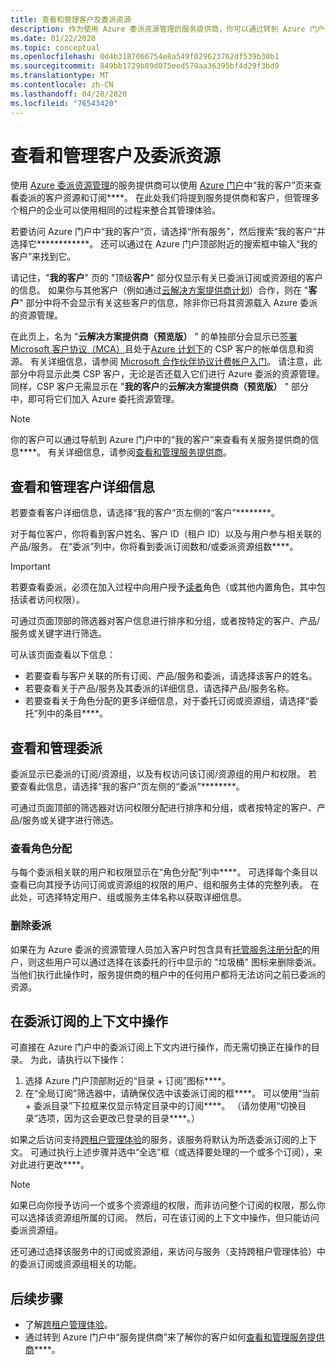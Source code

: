 ```yaml
---
title: 查看和管理客户及委派资源
description: 作为使用 Azure 委派资源管理的服务提供商，你可以通过转到 Azure 门户中的“我的客户”，查看所有委派的客户资源和订阅。
ms.date: 01/22/2020
ms.topic: conceptual
ms.openlocfilehash: 0d4b3187066754e8a549f029623762df539b30b1
ms.sourcegitcommit: 849bb1729b89d075eed579aa36395bf4d29f3bd9
ms.translationtype: MT
ms.contentlocale: zh-CN
ms.lasthandoff: 04/28/2020
ms.locfileid: "76543420"
---
```

# <a name="view-and-manage-customers-and-delegated-resources"></a>查看和管理客户及委派资源

使用 [Azure 委派资源管理](../concepts/azure-delegated-resource-management.md)的服务提供商可以使用 [Azure 门户](https://portal.azure.com)中“我的客户”页来查看委派的客户资源和订阅****。 在此处我们将提到服务提供商和客户，但管理多个租户的企业可以使用相同的过程来整合其管理体验。

若要访问 Azure 门户中“我的客户”页，请选择“所有服务”，然后搜索“我的客户”并选择它************。 还可以通过在 Azure 门户顶部附近的搜索框中输入“我的客户”来找到它。

请记住，"**我的客户**" 页的 "顶级**客户**" 部分仅显示有关已委派订阅或资源组的客户的信息。 如果你与其他客户（例如通过[云解决方案提供商计划](https://docs.microsoft.com/partner-center/csp-overview)）合作，则在 "**客户**" 部分中将不会显示有关这些客户的信息，除非你已将其资源载入 Azure 委派的资源管理。

在此页上，名为 "**云解决方案提供商（预览版）** " 的单独部分会显示已[签署 Microsoft 客户协议（MCA）](https://docs.microsoft.com/partner-center/confirm-customer-agreement)且处于[Azure 计划下](https://docs.microsoft.com/partner-center/azure-plan-get-started)的 CSP 客户的帐单信息和资源。 有关详细信息，请参阅 [Microsoft 合作伙伴协议计费帐户入门](../../billing/mpa-overview.md)。 请注意，此部分中将显示此类 CSP 客户，无论是否还载入它们进行 Azure 委派的资源管理。 同样，CSP 客户无需显示在 "**我的客户**的**云解决方案提供商（预览版）** " 部分中，即可将它们加入 Azure 委托资源管理。

> [!NOTE]
> 你的客户可以通过导航到 Azure 门户中的“我的客户”来查看有关服务提供商的信息****。 有关详细信息，请参阅[查看和管理服务提供商](view-manage-service-providers.md)。

## <a name="view-and-manage-customer-details"></a>查看和管理客户详细信息

若要查看客户详细信息，请选择“我的客户”页左侧的“客户”********。

对于每位客户，你将看到客户姓名、客户 ID（租户 ID）以及与用户参与相关联的产品/服务。 在“委派”列中，你将看到委派订阅数和/或委派资源组数****。

> [!IMPORTANT]
> 若要查看委派，必须在加入过程中向用户授予[读者](../../role-based-access-control/built-in-roles.md#reader)角色（或其他内置角色，其中包括读者访问权限）。

可通过页面顶部的筛选器对客户信息进行排序和分组，或者按特定的客户、产品/服务或关键字进行筛选。

可从该页面查看以下信息：

- 若要查看与客户关联的所有订阅、产品/服务和委派，请选择该客户的姓名。
- 若要查看关于产品/服务及其委派的详细信息，请选择产品/服务名称。
- 若要查看关于角色分配的更多详细信息，对于委托订阅或资源组，请选择“委托”列中的条目****。

## <a name="view-and-manage-delegations"></a>查看和管理委派

委派显示已委派的订阅/资源组，以及有权访问该订阅/资源组的用户和权限。 若要查看此信息，请选择“我的客户”页左侧的“委派”********。

可通过页面顶部的筛选器对访问权限分配进行排序和分组，或者按特定的客户、产品/服务或关键字进行筛选。

### <a name="view-role-assignments"></a>查看角色分配

与每个委派相关联的用户和权限显示在“角色分配”列中****。 可选择每个条目以查看已向其授予访问订阅或资源组的权限的用户、组和服务主体的完整列表。 在此处，可选择特定用户、组或服务主体名称以获取详细信息。

### <a name="remove-delegations"></a>删除委派

如果在为 Azure 委派的资源管理人员加入客户时包含具有[托管服务注册分配](../../role-based-access-control/built-in-roles.md#managed-services-registration-assignment-delete-role)的用户，则这些用户可以通过选择在该委托的行中显示的 "垃圾桶" 图标来删除委派。 当他们执行此操作时，服务提供商的租户中的任何用户都将无法访问之前已委派的资源。


## <a name="work-in-the-context-of-a-delegated-subscription"></a>在委派订阅的上下文中操作

可直接在 Azure 门户中的委派订阅上下文内进行操作，而无需切换正在操作的目录。 为此，请执行以下操作：

1. 选择 Azure 门户顶部附近的“目录 + 订阅”图标****。
2. 在“全局订阅”筛选器中，请确保仅选中该委派订阅的框****。 可以使用“当前 + 委派目录”下拉框来仅显示特定目录中的订阅****。 （请勿使用“切换目录”选项，因为这会更改已登录的目录****。）

如果之后访问支持[跨租户管理体验](../concepts/cross-tenant-management-experience.md)的服务，该服务将默认为所选委派订阅的上下文。 可通过执行上述步骤并选中“全选”框（或选择要处理的一个或多个订阅），来对此进行更改****。

> [!NOTE]
> 如果已向你授予访问一个或多个资源组的权限，而非访问整个订阅的权限，那么你可以选择该资源组所属的订阅。 然后，可在该订阅的上下文中操作，但只能访问委派资源组。

还可通过选择该服务中的订阅或资源组，来访问与服务（支持跨租户管理体验）中的委派订阅或资源组相关的功能。

## <a name="next-steps"></a>后续步骤

- 了解[跨租户管理体验](../concepts/cross-tenant-management-experience.md)。
- 通过转到 Azure 门户中“服务提供商”来了解你的客户如何[查看和管理服务提供商](view-manage-service-providers.md)****。

